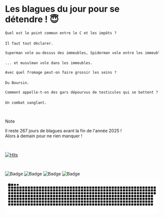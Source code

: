 
<h1>Les blagues du jour pour se détendre ! 😇</h1>

```diff
Quel est le point commun entre le C et les impôts ?

Il faut tout déclarer.
```

```diff
Superman vole au-dessus des immeubles, Spiderman vole entre les immeubles...

... et musulman vole dans les immeubles.
```

```diff
Avec quel fromage peut-on faire grossir les seins ?

Du Boursin.
```

```diff
Comment appelle-t-on des gars dépourvus de testicules qui se battent ?

Un combat sanglant.
```

<br/>

> [!NOTE]
> Il reste 267 jours de blagues avant la fin de l'année 2025 ! <br/>
> Alors à demain pour ne rien manquer !

<br/>


[![Hits](https://hits.seeyoufarm.com/api/count/incr/badge.svg?url=https%3A%2F%2Fgithub.com%2FClems02%2Fhit-counter&count_bg=%23003E80&title_bg=%235C9FE1&icon=powershell.svg&icon_color=%23FFFFFF&title=Visite&edge_flat=false)](https://hits.seeyoufarm.com)


<br/>


![Badge](https://img.shields.io/badge/Last%20updated%20on-white?style=for-the-badge&logo=clockify)   ![Badge](https://img.shields.io/badge/09/04-white?style=for-the-badge) ![Badge](https://img.shields.io/badge/at-white?style=for-the-badge) ![Badge](https://img.shields.io/badge/03:12-white?style=for-the-badge)


<p align="center">
 <img width="1000" src="assets/github-snake.svg" alt="snake"/>
</p>
